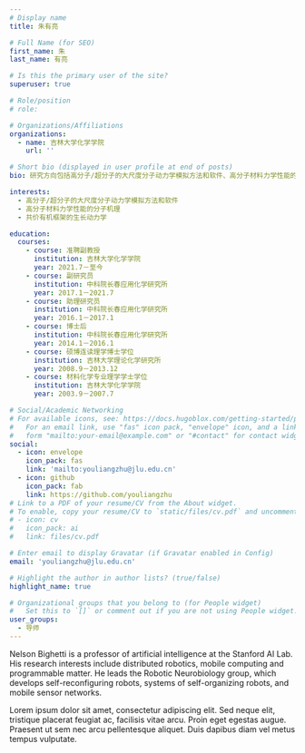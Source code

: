 ```yaml
---
# Display name
title: 朱有亮

# Full Name (for SEO)
first_name: 朱
last_name: 有亮

# Is this the primary user of the site?
superuser: true

# Role/position
# role: 

# Organizations/Affiliations
organizations:
  - name: 吉林大学化学学院
    url: ''

# Short bio (displayed in user profile at end of posts)
bio: 研究方向包括高分子/超分子的大尺度分子动力学模拟方法和软件、高分子材料力学性能的分子机理、共价有机框架的生长动力学等。

interests:
  - 高分子/超分子的大尺度分子动力学模拟方法和软件
  - 高分子材料力学性能的分子机理
  - 共价有机框架的生长动力学

education:
  courses:
    - course: 准聘副教授 
      institution: 吉林大学化学学院
      year: 2021.7－至今
    - course: 副研究员
      institution: 中科院长春应用化学研究所
      year: 2017.1－2021.7
    - course: 助理研究员
      institution: 中科院长春应用化学研究所
      year: 2016.1－2017.1
    - course: 博士后
      institution: 中科院长春应用化学研究所
      year: 2014.1－2016.1
    - course: 硕博连读理学博士学位
      institution: 吉林大学理论化学研究所
      year: 2008.9－2013.12
    - course: 材料化学专业理学学士学位
      institution: 吉林大学化学学院
      year: 2003.9－2007.7

# Social/Academic Networking
# For available icons, see: https://docs.hugoblox.com/getting-started/page-builder/#icons
#   For an email link, use "fas" icon pack, "envelope" icon, and a link in the
#   form "mailto:your-email@example.com" or "#contact" for contact widget.
social:
  - icon: envelope
    icon_pack: fas
    link: 'mailto:youliangzhu@jlu.edu.cn'
  - icon: github
    icon_pack: fab
    link: https://github.com/youliangzhu
# Link to a PDF of your resume/CV from the About widget.
# To enable, copy your resume/CV to `static/files/cv.pdf` and uncomment the lines below.
# - icon: cv
#   icon_pack: ai
#   link: files/cv.pdf

# Enter email to display Gravatar (if Gravatar enabled in Config)
email: 'youliangzhu@jlu.edu.cn'

# Highlight the author in author lists? (true/false)
highlight_name: true

# Organizational groups that you belong to (for People widget)
#   Set this to `[]` or comment out if you are not using People widget.
user_groups:
  - 导师
---
```


Nelson Bighetti is a professor of artificial intelligence at the Stanford AI Lab. His research interests include distributed robotics, mobile computing and programmable matter. He leads the Robotic Neurobiology group, which develops self-reconfiguring robots, systems of self-organizing robots, and mobile sensor networks.

Lorem ipsum dolor sit amet, consectetur adipiscing elit. Sed neque elit, tristique placerat feugiat ac, facilisis vitae arcu. Proin eget egestas augue. Praesent ut sem nec arcu pellentesque aliquet. Duis dapibus diam vel metus tempus vulputate.
